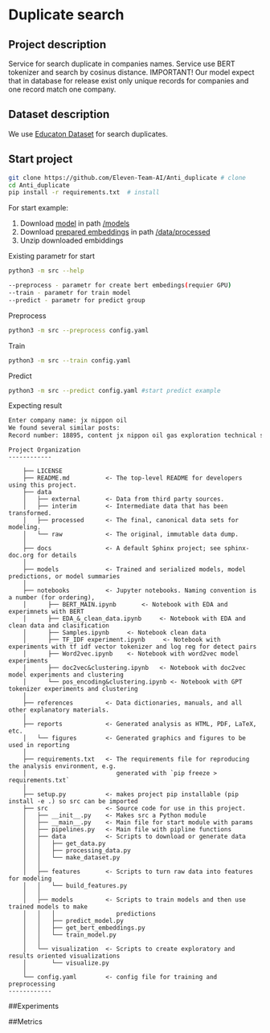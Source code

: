 Duplicate search
==============================
## Project description
Service for search duplicate in companies names. Service use BERT tokenizer and search by cosinus distance.
IMPORTANT!
Our model expect that in database for release exist only unique records for companies and one record match one company.
## Dataset description
We use [Educaton Dataset](https://drive.google.com/file/d/1e9bdr7wcQX_YBudQcsKj-sMoIGxQOlK4/view?usp=sharing) for search duplicates.

## Start project
```bash
git clone https://github.com/Eleven-Team-AI/Anti_duplicate # clone
cd Anti_duplicate
pip install -r requirements.txt  # install
```
For start example:
1. Download [model](https://drive.google.com/file/d/1NN8536lIojlTqyoS_0XaJ6aZ-mUdH_RM/view) in path [/models](https://github.com/Eleven-Team-AI/Anti_duplicate/tree/main/models)
2. Download [prepared embeddings](https://drive.google.com/file/d/1EO_UrArhIwpcY32HA2ZQ5E5clyxFwiUW/view) in path [/data/processed](https://github.com/Eleven-Team-AI/Anti_duplicate/tree/main/data/processed) 
3. Unzip downloaded embiddings

Existing parametr for start
```bash
python3 -m src --help
```
```bash
--preprocess - parametr for create bert embedings(requier GPU)
--train - parametr for train model
--predict - parametr for predict group
```
Preprocess
```bash
python3 -m src --preprocess config.yaml
```
Train
```bash
python3 -m src --train config.yaml
```
Predict
```bash
python3 -m src --predict config.yaml #start predict example
```
Expecting result
```bash
Enter company name: jx nippon oil
We found several similar posts:
Record number: 18895, content jx nippon oil gas exploration technical service
```
```
Project Organization
------------

    ├── LICENSE
    ├── README.md          <- The top-level README for developers using this project.
    ├── data
    │   ├── external       <- Data from third party sources.
    │   ├── interim        <- Intermediate data that has been transformed.
    │   ├── processed      <- The final, canonical data sets for modeling.
    │   └── raw            <- The original, immutable data dump.
    │
    ├── docs               <- A default Sphinx project; see sphinx-doc.org for details
    │
    ├── models             <- Trained and serialized models, model predictions, or model summaries
    │
    ├── notebooks          <- Jupyter notebooks. Naming convention is a number (for ordering),
    │      ├── BERT_MAIN.ipynb       <- Notebook with EDA and experimnets with BERT
    │      ├── EDA_&_clean_data.ipynb     <- Notebook with EDA and clean data and clasification
    │      ├── Samples.ipynb     <- Notebook clean data
    │      ├── TF_IDF experiment.ipynb     <- Notebook with experiments with tf idf vector tokenizer and log reg for detect pairs
    │      ├── Word2vec.ipynb    <- Notebook with word2vec model experiments
    │      ├── doc2vec&clustering.ipynb   <- Notebook with doc2vec model experiments and clustering
    │      └── pos_encoding&clustering.ipynb <- Notebook with GPT tokenizer experiments and clustering 
    │   
    ├── references         <- Data dictionaries, manuals, and all other explanatory materials.
    │   
    ├── reports            <- Generated analysis as HTML, PDF, LaTeX, etc.
    │   └── figures        <- Generated graphics and figures to be used in reporting
    │
    ├── requirements.txt   <- The requirements file for reproducing the analysis environment, e.g.
    │                         generated with `pip freeze > requirements.txt`
    │
    ├── setup.py           <- makes project pip installable (pip install -e .) so src can be imported
    ├── src                <- Source code for use in this project.
    │   ├── __init__.py    <- Makes src a Python module
    │   ├── __main__.py    <- Main file for start module with params
    │   ├── pipelines.py   <- Main file with pipline functions
    │   ├── data           <- Scripts to download or generate data
    │   │   ├── get_data.py
    │   │   ├── processing_data.py
    │   │   └── make_dataset.py
    │   │
    │   ├── features       <- Scripts to turn raw data into features for modeling
    │   │   └── build_features.py
    │   │
    │   ├── models         <- Scripts to train models and then use trained models to make
    │   │   │                 predictions
    │   │   ├── predict_model.py
    │   │   ├── get_bert_embeddings.py
    │   │   └── train_model.py
    │   │
    │   └── visualization  <- Scripts to create exploratory and results oriented visualizations
    │       └── visualize.py
    │
    └── config.yaml        <- config file for training and preprocessing
------------
```
##Experiments

##Metrics


